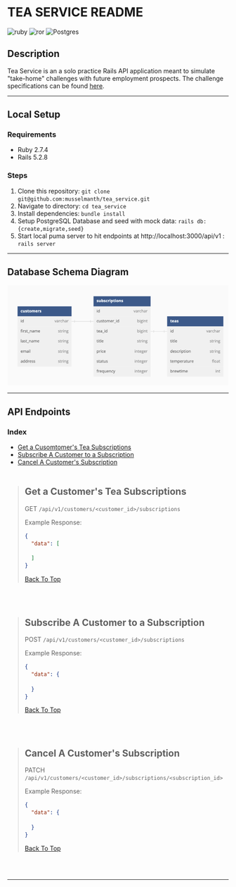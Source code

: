 # TEA SERVICE README

![ruby](https://img.shields.io/badge/Ruby-CC342D?style=for-the-badge&logo=ruby&logoColor=white) ![ror](https://img.shields.io/badge/Ruby_on_Rails-CC0000?style=for-the-badge&logo=ruby-on-rails&logoColor=white) ![Postgres](https://img.shields.io/badge/postgres-%23316192.svg?style=for-the-badge&logo=postgresql&logoColor=white)

## Description

Tea Service is an a solo practice Rails API application meant to simulate "take-home" challenges with future employment prospects. The challenge specifications can be found [here](https://mod4.turing.edu/projects/take_home/take_home_be).

---

## Local Setup

### Requirements

- Ruby 2.7.4
- Rails 5.2.8

### Steps

1. Clone this repository: `git clone git@github.com:musselmanth/tea_service.git`
2. Navigate to directory: `cd tea_service`
3. Install dependencies: `bundle install`
4. Setup PostgreSQL Database and seed with mock data: `rails db:{create,migrate,seed}`
5. Start local puma server to hit endpoints at http://localhost:3000/api/v1 : `rails server`

---

## Database Schema Diagram

<img src="readme_assets/dbdiagram.png" width="750px">

---

## API Endpoints

### Index

- [Get a Cusomtomer's Tea Subscriptions](#get-a-customers-tea-subscriptions)
- [Subscribe A Customer to a Subscription](#subscribe-a-customer-to-a-subscription)
- [Cancel A Customer's Subscription](#cancel-a-customers-subscription)
  <br><br>

> ## Get a Customer's Tea Subscriptions
>
> GET `/api/v1/customers/<customer_id>/subscriptions`
>
> Example Response:
>
> ```JSON
> {
>   "data": [
>
>   ]
> }
> ```
>
> [Back To Top](#api-endpoints)

<br><br>

> ## Subscribe A Customer to a Subscription
>
> POST `/api/v1/customers/<customer_id>/subscriptions`
>
> Example Response:
>
> ```JSON
> {
>   "data": {
>
>   }
> }
> ```
>
> [Back To Top](#api-endpoints)

<br><br>

> ## Cancel A Customer's Subscription
>
> PATCH `/api/v1/customers/<customer_id>/subscriptions/<subscription_id>`
>
> Example Response:
>
> ```JSON
> {
>   "data": {
>
>   }
> }
> ```
>
> [Back To Top](#api-endpoints)

<br><br>

---
